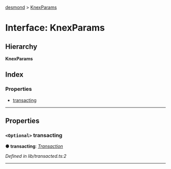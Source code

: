 [desmond](../README.md) > [KnexParams](../interfaces/knexparams.md)

# Interface: KnexParams

## Hierarchy

**KnexParams**

## Index

### Properties

* [transacting](knexparams.md#transacting)

---

## Properties

<a id="transacting"></a>

### `<Optional>` transacting

**● transacting**: *[Transaction](../#transaction)*

*Defined in lib/transacted.ts:2*

___

